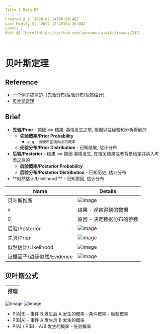 ```yaml
---
Title | Math BT
-- | --
Created @ | `2020-07-14T06:08:46Z`
Last Modify @| `2022-12-25T04:36:08Z`
Labels | ``
Edit @| [here](https://github.com/junxnone/aiwiki/issues/217)

---
```

# 贝叶斯定理

## Reference
- [一个例子搞清楚（先验分布/后验分布/似然估计）](https://blog.csdn.net/qq_23947237/article/details/78265026)
- [贝叶斯定理](https://blog.csdn.net/qq_41529692/article/details/84105315)

## Brief

- **先验/Prior** - 原因 ==> 结果, 事情发生之前, 根据以往经验和分析得到的
  - **先验概率/Prior Probability**
    - `e.g. 抛硬币正面向上的概率`
  - **先验分布/Prior Distribution** - 已知结果, 估计分布
- **后验/Posterior** - 结果 ==> 原因 事情发生, 在相关结果或者背景给定并纳入考虑之后的
  - **后验概率/Posterior Probability**
  - **后验分布/Posterior Distribution** - 已知历史, 估计分布
- **似然估计/Likelihood ** - 已知原因, 估计分布

Name | Details
-- | --
贝叶斯推断 | ![image](https://user-images.githubusercontent.com/2216970/112805871-be819180-90a8-11eb-92ba-bf688842fd79.png)
x |  结果 - 观察得到的数据
θ | 原因 - 决定数据分布的参数
后验/Posterior | ![image](https://user-images.githubusercontent.com/2216970/112806034-ec66d600-90a8-11eb-8fd0-3353767d2923.png)
先验/Prior | ![image](https://user-images.githubusercontent.com/2216970/112806042-eec93000-90a8-11eb-8664-a374e26fd27f.png)
似然估计/Likelihood | ![image](https://user-images.githubusercontent.com/2216970/112806053-f1c42080-90a8-11eb-8a9e-c1eeb4af4512.png)
证据因子/边缘似然/Evidence | ![image](https://user-images.githubusercontent.com/2216970/112806058-f4267a80-90a8-11eb-857c-e9113cec67c4.png)

## 贝叶斯公式

推理 | 
-- | 
![image](https://user-images.githubusercontent.com/2216970/87391783-f362bc80-c5dd-11ea-9e27-f33ccbab2125.png)
![image](https://user-images.githubusercontent.com/2216970/87391784-f65dad00-c5dd-11ea-91ac-0b4b5d0506fd.png)


- P(A|B) - 事件 B 发生后 A 发生的概率 - 条件概率 - 后验概率
- P(B|A) - 事件 A 发生后 B 发生的概率
- P(A) / P(B) - A/B 发生的概率 - 先验概率



